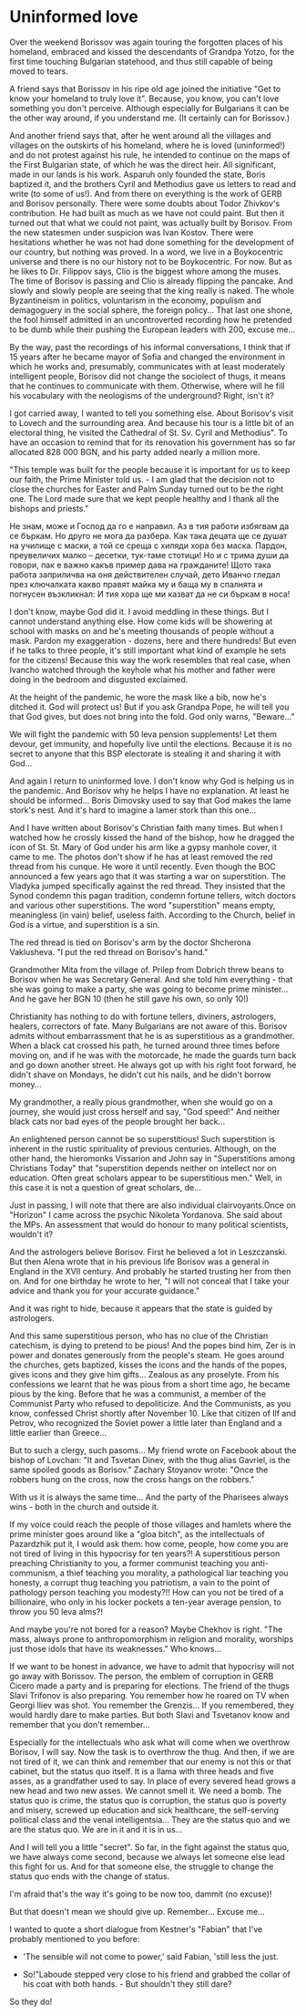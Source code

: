 <!-- Неинформирана любов -->
# Uninformed love

Over the weekend Borissov was again touring the forgotten places of his homeland, embraced and kissed the descendants of Grandpa Yotzo, for the first time touching Bulgarian statehood, and thus still capable of being moved to tears.

A friend says that Borissov in his ripe old age joined the initiative "Get to know your homeland to truly love it". Because, you know, you can't love something you don't perceive. Although especially for Bulgarians it can be the other way around, if you understand me. (It certainly can for Borissov.)

And another friend says that, after he went around all the villages and
villages on the outskirts of his homeland, where he is loved
(uninformed!) and do not protest against his rule,
he intended to continue on the maps of the First
Bulgarian state, of which he was the direct heir.  All significant,
made in our lands is his work. Asparuh only founded
the state, Boris baptized it, and the brothers Cyril and Methodius
gave us letters to read and write (to some of us!). And from there on
everything is the work of GERB and Borisov personally. There were some doubts
about Todor Zhivkov's contribution. He had built as much as we have not
could paint. But then it turned out that what we could not
paint, was actually built by Borisov. From the new statesmen
under suspicion was Ivan Kostov. There were hesitations whether he was not
had done something for the development of our country, but nothing was
proved. In a word, we live in a Boykocentric universe and there is no
our history not to be Boykocentric. For now. But as he likes to
Dr. Filippov says, Clio is the biggest whore among the muses. The time of
Borisov is passing and Clio is already flipping the pancake. And slowly and slowly
people are seeing that the king really is naked. The whole
Byzantineism in politics, voluntarism in the economy, populism
and demagoguery in the social sphere, the
foreign policy... That last one shone, the fool himself
admitted in an uncontroverted recording how he pretended to be dumb while their
pushing the European leaders with 200, excuse me...

By the way, past the recordings of his informal conversations, I think that if 15 years after he became mayor of Sofia and changed the environment in which he works and, presumably, communicates with at least moderately intelligent people, Borisov did not change the sociolect of thugs, it means that he continues to communicate with them. Otherwise, where will he fill his vocabulary with the neologisms of the underground? Right, isn't it?

I got carried away, I wanted to tell you something else. About Borisov's visit to Lovech and the surrounding area. And because his tour is a little bit of an electoral thing, he visited the Cathedral of St. Sv. Cyril and Methodius". To have an occasion to remind that for its renovation his government has so far allocated 828 000 BGN, and his party added nearly a million more.

"This temple was built for the people because it is important for us to keep our faith, the Prime Minister told us. - I am glad that the decision not to close the churches for Easter and Palm Sunday turned out to be the right one. The Lord made sure that we kept people healthy and I thank all the bishops and priests."

Не знам, може и Господ да го е направил. Аз в тия работи избягвам да
се бъркам. Но друго не мога да разбера. Как така децата ще се душат
на училище с маски, а той се среща с хиляди хора без маска. Пардон,
преувеличих малко – десетки, тук-таме стотици! Но и с трима души да
говори, пак е важно какъв пример дава на гражданите! Щото така
работа заприличва на оня действителен случай, дето Иванчо гледал
през ключалката какво правят майка му и баща му в спалнята и
погнусен възкликнал: И тия хора ще ми казват да не си бъркам в носа!

I don't know, maybe God did it. I avoid meddling in these things. But I cannot understand anything else. How come kids will be showering at school with masks on and he's meeting thousands of people without a mask. Pardon my exaggeration - dozens, here and there hundreds! But even if he talks to three people, it's still important what kind of example he sets for the citizens! Because this way the work resembles that real case, when Ivancho watched through the keyhole what his mother and father were doing in the bedroom and disgusted exclaimed.

At the height of the pandemic, he wore the mask like a bib, now he's ditched it. God will protect us! But if you ask Grandpa Pope, he will tell you that God gives, but does not bring into the fold. God only warns, "Beware..."

We will fight the pandemic with 50 leva pension supplements! Let them devour, get immunity, and hopefully live until the elections. Because it is no secret to anyone that this BSP electorate is stealing it and sharing it with God...

And again I return to uninformed love. I don't know why God is helping us in the pandemic. And Borisov why he helps I have no explanation. At least he should be informed... Boris Dimovsky used to say that God makes the lame stork's nest. And it's hard to imagine a lamer stork than this one...

And I have written about Borisov's Christian faith many times. But when I watched how he crossly kissed the hand of the bishop, how he dragged the icon of St. St. Mary of God under his arm like a gypsy manhole cover, it came to me. The photos don't show if he has at least removed the red thread from his cunque. He wore it until recently. Even though the BOC announced a few years ago that it was starting a war on superstition. The Vladyka jumped specifically against the red thread. They insisted that the Synod condemn this pagan tradition, condemn fortune tellers, witch doctors and various other superstitions. The word "superstition" means empty, meaningless (in vain) belief, useless faith. According to the Church, belief in God is a virtue, and superstition is a sin.

The red thread is tied on Borisov's arm by the doctor Shcherona Vaklusheva. "I put the red thread on Borisov's hand."

Grandmother Mita from the village of. Prilep from Dobrich threw beans to Borisov when he was Secretary General. And she told him everything - that she was going to make a party, she was going to become prime minister... And he gave her BGN 10 (then he still gave his own, so only 10!)

Christianity has nothing to do with fortune tellers, diviners, astrologers, healers, correctors of fate. Many Bulgarians are not aware of this. Borisov admits without embarrassment that he is as superstitious as a grandmother. When a black cat crossed his path, he turned around three times before moving on, and if he was with the motorcade, he made the guards turn back and go down another street. He always got up with his right foot forward, he didn't shave on Mondays, he didn't cut his nails, and he didn't borrow money...

My grandmother, a really pious grandmother, when she would go on a journey, she would just cross herself and say, "God speed!" And neither black cats nor bad eyes of the people brought her back...

An enlightened person cannot be so superstitious! Such superstition is inherent in the rustic spirituality of previous centuries. Although, on the other hand, the hieromonks Vissarion and John say in "Superstitions among Christians Today" that "superstition depends neither on intellect nor on education. Often great scholars appear to be superstitious men." Well, in this case it is not a question of great scholars, de...

Just in passing, I will note that there are also individual clairvoyants.Once on "Horizon" I came across the psychic Nikoleta Yordanova. She said about the MPs. An assessment that would do honour to many political scientists, wouldn't it?

And the astrologers believe Borisov. First he believed a lot in Leszczanski. But then Alena wrote that in his previous life Borisov was a general in England in the XVII century. And probably he started trusting her from then on. And for one birthday he wrote to her, "I will not conceal that I take your advice and thank you for your accurate guidance."

And it was right to hide, because it appears that the state is guided by astrologers.

And this same superstitious person, who has no clue of the Christian catechism, is dying to pretend to be pious! And the popes bind him, Zer is in power and donates generously from the people's steam. He goes around the churches, gets baptized, kisses the icons and the hands of the popes, gives icons and they give him gifts... Zealous as any proselyte. From his confessions we learnt that he was pious from a short time ago, he became pious by the king. Before that he was a communist, a member of the Communist Party who refused to depoliticize. And the Communists, as you know, confessed Christ shortly after November 10. Like that citizen of Ilf and Petrov, who recognized the Soviet power a little later than England and a little earlier than Greece...

But to such a clergy, such pasoms... My friend wrote on Facebook about the bishop of Lovchan: "It and Tsvetan Dinev, with the thug alias Gavriel, is the same spoiled goods as Borisov." Zachary Stoyanov wrote: "Once the robbers hung on the cross, now the cross hangs on the robbers."

With us it is always the same time... And the party of the Pharisees always wins - both in the church and outside it.

If my voice could reach the people of those villages and hamlets where the prime minister goes around like a "gloa bitch", as the intellectuals of Pazardzhik put it, I would ask them: how come, people, how come you are not tired of living in this hypocrisy for ten years?! A superstitious person preaching Christianity to you, a former communist teaching you anti-communism, a thief teaching you morality, a pathological liar teaching you honesty, a corrupt thug teaching you patriotism, a vain to the point of pathology person teaching you modesty?!!  How can you not be tired of a billionaire, who only in his locker pockets a ten-year average pension, to throw you 50 leva alms?!

And maybe you're not bored for a reason? Maybe Chekhov is right. "The mass, always prone to anthropomorphism in religion and morality, worships just those idols that have its weaknesses." Who knows...

If we want to be honest in advance, we have to admit that hypocrisy will not go away with Borissov. The person, the emblem of corruption in GERB Cicero made a party and is preparing for elections. The friend of the thugs Slavi Trifonov is also preparing. You remember how he roared on TV when Georgi Iliev was shot. You remember the Grenzis... If you remembered, they would hardly dare to make parties. But both Slavi and Tsvetanov know and remember that you don't remember...

Especially for the intellectuals who ask what will come when we overthrow Borisov, I will say. Now the task is to overthrow the thug. And then, if we are not tired of it, we can think and remember that our enemy is not this or that cabinet, but the status quo itself. It is a llama with three heads and five asses, as a grandfather used to say. In place of every severed head grows a new head and two new asses. We cannot smell it. We need a bomb. The status quo is crime, the status quo is corruption, the status quo is poverty and misery, screwed up education and sick healthcare, the self-serving political class and the venal intelligentsia... They are the status quo and we are the status quo. We are in it and it is in us...

And I will tell you a little "secret". So far, in the fight against the status quo, we have always come second, because we always let someone else lead this fight for us. And for that someone else, the struggle to change the status quo ends with the change of status.

I'm afraid that's the way it's going to be now too, dammit (no excuse)!

But that doesn't mean we should give up. Remember... Excuse me...

I wanted to quote a short dialogue from Kestner's "Fabian" that I've probably mentioned to you before:

- 'The sensible will not come to power,' said Fabian, 'still less the just.

- So!"Laboude stepped very close to his friend and grabbed the collar of his coat with both hands. - But shouldn't they still dare?

So they do!
